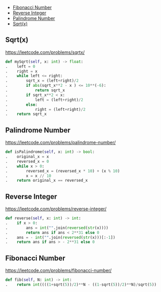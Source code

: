 + [Fibonacci Number](#fibonacci-number)
+ [Reverse Integer](#reverse-integer)
+ [Palindrome Number](#palindrome-number)
+ [Sqrt(x)](#sqrtx)
<!-----solution----->

## Sqrt(x)

https://leetcode.com/problems/sqrtx/

```python
def mySqrt(self, x: int) -> float:
.    left = 0
.    right = x
.    while left <= right:
.        sqrt_x = (left+right)/2
.        if abs(sqrt_x**2 - x ) <= 10**(-6):
.            return sqrt_x
.        if sqrt_x**2 < x:
.            left = (left+right)/2
.        else:
.            right = (left+right)/2
.    return sqrt_x
```

## Palindrome Number

https://leetcode.com/problems/palindrome-number/

```python
def isPalindrome(self, x: int) -> bool:
.    original_x = x
.    reversed_x = 0
.    while x > 0:
.        reversed_x = (reversed_x * 10) + (x % 10)
.        x = x // 10
.    return original_x == reversed_x
```

## Reverse Integer

https://leetcode.com/problems/reverse-integer/

```python
def reverse(self, x: int) -> int:
.    if x > 0:
.        ans = int("".join(reversed(str(x))))
.        return ans if ans < 2**31 else 0
.    ans = - int("".join(reversed(str(x)))[:-1])
.    return ans if ans > - 2**31 else 0
```

## Fibonacci Number

https://leetcode.com/problems/fibonacci-number/

```python
def fib(self, N: int) -> int:
.    return int((((1+sqrt(5))/2)**N - ((1-sqrt(5))/2)**N)/sqrt(5))
```
